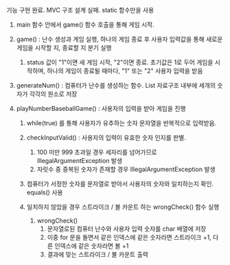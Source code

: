 기능 구현 완료.
MVC 구조 설계 실패. static 함수만을 사용

1. main 함수 안에서 game() 함수 호출을 통해 게임 시작. 


2. game() : 난수 생성과 게임 실행, 하나의 게임 종료 후 사용자 입력값을 통해 새로운 게임을 시작할 지, 종료할 지 분기 실행
   1. status 값이 "1"이면 새 게임 시작, "2"이면 종료. 초기값은 1로 두어 게임을 시작하며, 하나의 게임이 종료될 때마다, "1" 또는 "2" 사용자 입력을 받음

   
3. generateNum() : 컴퓨터가 난수를 생성하는 함수. List<Integer> 자료구조 내부에 세개의 숫자가 각각의 원소로 저장


4. playNumberBaseballGame() : 사용자의 입력을 받아 게임을 진행

   1. while(true) 를 통해 사용자가 유추하는 숫자 문자열을 반복적으로 입력받음.
   2. checkInputValid() : 사용자의 입력이 유효한 숫자 인지를 판별. 
      1. 100 미만 999 초과일 경우 세자리를 넘어가므로 IllegalArgumentException 발생
      2. 자릿수 중 중복된 숫자가 존재할 경우 IllegalArgumentException 발생

   3. 컴퓨터가 서정한 숫자를 문자열로 받아서 사용자의 숫자와 일치하는지 확인. equals() 사용
   4. 일치하지 않았을 경우 스트라이크 / 볼 카운트 하는 wrongCheck() 함수 실행
      1. wrongCheck()
         1. 문자열로된 컴퓨터 난수와 사용자 입력 숫자를 char 배열에 저장
         2. 이중 for 문을 돌면서 같은 인덱스에 같은 숫자라면 스트라이크 +1, 다른 인덱스에 같은 숫자라면 볼 +1
         3. 결과에 맞는 스트라이크 / 볼 카운트 출력